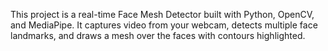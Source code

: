 This project is a real-time Face Mesh Detector built with Python, OpenCV, and MediaPipe. It captures video from your webcam, detects multiple face landmarks, and draws a mesh over the faces with contours highlighted.
